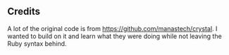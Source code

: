 ## Credits

A lot of the original code is from https://github.com/manastech/crystal. I wanted to build on it and learn what they were doing while not leaving the Ruby syntax behind.